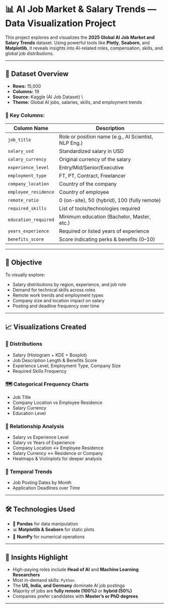 # 📊 AI Job Market & Salary Trends — Data Visualization Project

This project explores and visualizes the **2025 Global AI Job Market and Salary Trends** dataset. Using powerful tools like **Plotly**, **Seaborn**, and **Matplotlib**, it reveals insights into AI-related roles, compensation, skills, and global job distributions.

---

## 📁 Dataset Overview

- **Rows:** 15,000
- **Columns:** 19
- **Source:** Kaggle (AI Job Dataset)  \
- **Theme:** Global AI jobs, salaries, skills, and employment trends

### 📌 Key Columns:

| Column Name            | Description                                        |
|------------------------|----------------------------------------------------|
| `job_title`            | Role or position name (e.g., AI Scientist, NLP Eng.) |
| `salary_usd`           | Standardized salary in USD                        |
| `salary_currency`      | Original currency of the salary                   |
| `experience_level`     | Entry/Mid/Senior/Executive                        |
| `employment_type`      | FT, PT, Contract, Freelancer                      |
| `company_location`     | Country of the company                            |
| `employee_residence`   | Country of employee                               |
| `remote_ratio`         | 0 (on-site), 50 (hybrid), 100 (fully remote)      |
| `required_skills`      | List of tools/technologies required               |
| `education_required`   | Minimum education (Bachelor, Master, etc.)        |
| `years_experience`     | Required or listed years of experience            |
| `benefits_score`       | Score indicating perks & benefits (0–10)          |

---

## 🎯 Objective

To visually explore:

- Salary distributions by region, experience, and job role
- Demand for technical skills across roles
- Remote work trends and employment types
- Company size and location impact on salary
- Posting and deadline frequency over time

---

## 📈 Visualizations Created

### 📌 Distributions

- Salary (Histogram + KDE + Boxplot)
- Job Description Length & Benefits Score
- Experience Level, Employment Type, Company Size
- Required Skills Frequency

### 🗺️ Categorical Frequency Charts

- Job Title
- Company Location vs Employee Residence
- Salary Currency
- Education Level

### 🔗 Relationship Analysis

- Salary vs Experience Level
- Salary vs Years of Experience
- Company Location ↔ Employee Residence
- Salary Currency ↔ Residence or Company
- Heatmaps & Violinplots for deeper analysis

### 📅 Temporal Trends

- Job Posting Dates by Month
- Application Deadlines over Time

---

## 🛠️ Technologies Used

- 🐼 **Pandas** for data manipulation
- 📊 **Matplotlib & Seaborn** for static plots
- 🧹 **NumPy** for numerical operations

---

## 🧠 Insights Highlight

- High-paying roles include **Head of AI** and **Machine Learning Researchers**
- Most in-demand skills: `Python`
- The **US, India, and Germany** dominate AI job postings
- Majority of jobs are **fully remote (100%)** or **hybrid (50%)**
- Companies prefer candidates with **Master’s or PhD degrees**

---


